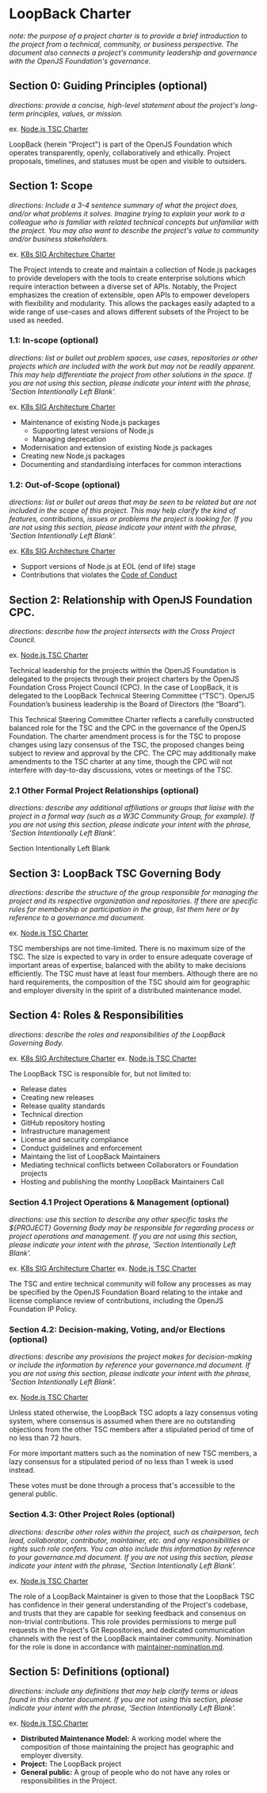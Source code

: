# LoopBack Charter

_note: the purpose of a project charter is to provide a brief introduction_
_to the project from a technical, community, or business perspective. The_
_document also connects a project's community leadership and governance with the_
_OpenJS Foundation's governance._

## Section 0: Guiding Principles (optional)

_directions: provide a concise, high-level statement about_
_the project's long-term principles, values, or mission._

ex. [Node.js TSC Charter](https://github.com/nodejs/TSC/blob/HEAD/TSC-Charter.md#section-1-guiding-principle)

LoopBack (herein "Project") is part of the OpenJS Foundation which operates
transparently, openly, collaboratively and ethically. Project proposals,
timelines, and statuses must be open and visible to outsiders.

## Section 1: Scope

_directions: Include a 3-4 sentence summary of what the project does,_
_and/or what problems it solves. Imagine trying to explain your work_
_to a colleague who is familiar with related technical concepts but unfamiliar_
_with the project. You may also want to describe the project's value to community_
_and/or business stakeholders._

ex. [K8s SIG Architecture Charter](https://github.com/kubernetes/community/blob/HEAD/sig-architecture/charter.md#scope)

The Project intends to create and maintain a collection of Node.js packages to
provide developers with the tools to create enterprise solutions which require
interaction between a diverse set of APIs. Notably, the Project emphasizes the
creation of extensible, open APIs to empower developers with flexibility and
modularity. This allows the packages easily adapted to a wide range of
use-cases and allows different subsets of the Project to be used as needed.

### 1.1: In-scope (optional)

_directions: list or bullet out problem spaces, use cases, repositories_
_or other projects which are included with the work but may not be readily_
_apparent. This may help differentiate the project from other solutions in the_
_space. If you are not using this section, please indicate your intent with the_
_phrase, 'Section Intentionally Left Blank'._

ex. [K8s SIG Architecture Charter](https://github.com/kubernetes/community/blob/HEAD/sig-architecture/charter.md#in-scope)

- Maintenance of existing Node.js packages
  - Supporting latest versions of Node.js
  - Managing deprecation
- Modernisation and extension of existing Node.js packages
- Creating new Node.js packages
- Documenting and standardising interfaces for common interactions

### 1.2: Out-of-Scope (optional)

_directions: list or bullet out areas that may be seen to be related but are_
_not included in the scope of this project. This may help clarify the kind of_
_features, contributions, issues or problems the project is looking for._
_If you are not using this section, please indicate your intent with the_
_phrase, 'Section Intentionally Left Blank'._

ex. [K8s SIG Architecture Charter](https://github.com/kubernetes/community/blob/HEAD/sig-architecture/charter.md#out-of-scope)

- Support versions of Node.js at EOL (end of life) stage
- Contributions that violates the [Code of Conduct](https://github.com/loopbackio/loopback-next/blob/master/docs/CODE_OF_CONDUCT.md)

## Section 2: Relationship with OpenJS Foundation CPC.

_directions: describe how the project intersects with the Cross Project_
_Council._

ex. [Node.js TSC Charter](https://github.com/nodejs/TSC/blob/HEAD/TSC-Charter.md#section-2-evolution-of-openjs-foundation-governance)

Technical leadership for the projects within the OpenJS Foundation is delegated
to the projects through their project charters by the OpenJS Foundation Cross
Project Council (CPC). In the case of LoopBack, it is delegated to the LoopBack
Technical Steering Committee (“TSC”). OpenJS Foundation’s business leadership is
the Board of Directors (the “Board”).

This Technical Steering Committee Charter reflects a carefully constructed
balanced role for the TSC and the CPC in the governance of the OpenJS
Foundation. The charter amendment process is for the TSC to propose changes
using lazy consensus of the TSC, the proposed changes being subject to review
and approval by the CPC. The CPC may additionally make amendments to the TSC
charter at any time, though the CPC will not interfere with day-to-day
discussions, votes or meetings of the TSC.

### 2.1 Other Formal Project Relationships (optional)

_directions: describe any additional affiliations or groups that liaise with_
_the project in a formal way (such as a W3C Community Group, for example)._
_If you are not using this section, please indicate your intent with the_
_phrase, 'Section Intentionally Left Blank'._

Section Intentionally Left Blank

## Section 3: LoopBack TSC Governing Body

_directions: describe the structure of the group responsible for managing_
_the project and its respective organization and repositories. If there are_
_specific rules for membership or participation in the group, list them here or_
_by reference to a governance.md document._

ex. [Node.js TSC Charter](https://github.com/nodejs/TSC/blob/HEAD/TSC-Charter.md#section-3-establishment-of-the-tsc)

TSC memberships are not time-limited. There is no maximum size of the TSC. The
size is expected to vary in order to ensure adequate coverage of important areas
of expertise, balanced with the ability to make decisions efficiently. The TSC
must have at least four members. Although there are no hard requirements, the
composition of the TSC should aim for geographic and employer diversity in the
spirit of a distributed maintenance model.

## Section 4: Roles & Responsibilities

_directions: describe the roles and responsibilities of the LoopBack Governing Body._

ex. [K8s SIG Architecture Charter](https://github.com/kubernetes/community/blob/HEAD/sig-architecture/charter.md#roles-and-organization-management)
ex. [Node.js TSC Charter](https://github.com/nodejs/TSC/blob/HEAD/TSC-Charter.md#section-4-responsibilities-of-the-tsc)

The LoopBack TSC is responsible for, but not limited to:

- Release dates
- Creating new releases
- Release quality standards
- Technical direction
- GitHub repository hosting
- Infrastructure management
- License and security compliance
- Conduct guidelines and enforcement
- Maintaing the list of LoopBack Maintainers
- Mediating technical conflicts between Collaborators or Foundation projects
- Hosting and publishing the monthy LoopBack Maintainers Call

### Section 4.1 Project Operations & Management (optional)

_directions: use this section to describe any other specific tasks the_
_${PROJECT} Governing Body may be responsible for regarding process or project_
_operations and management. If you are not using this section, please indicate_
_your intent with the phrase, 'Section Intentionally Left Blank'._

ex. [K8s SIG Architecture Charter](https://github.com/kubernetes/community/blob/HEAD/sig-architecture/charter.md#roles-and-organization-management)
ex. [Node.js TSC Charter](https://github.com/nodejs/TSC/blob/HEAD/TSC-Charter.md#section-5-nodejs-project-operations)

The TSC and entire technical community will follow any processes as may be
specified by the OpenJS Foundation Board relating to the intake and license
compliance review of contributions, including the OpenJS Foundation IP Policy.

### Section 4.2: Decision-making, Voting, and/or Elections (optional)

_directions: describe any provisions the project makes for decision-making_
_or include the information by reference your governance.md document._
_If you are not using this section, please indicate your intent with the_
_phrase, 'Section Intentionally Left Blank'._

ex. [Node.js TSC Charter](https://github.com/nodejs/TSC/blob/HEAD/TSC-Charter.md#section-6-elections)

Unless stated otherwise, the LoopBack TSC adopts a lazy consensus voting system,
where consensus is assumed when there are no outstanding objections from the
other TSC members after a stipulated period of time of no less than 72 hours.

For more important matters such as the nomination of new TSC members, a lazy
consensus for a stipulated period of no less than 1 week is used instead.

These votes must be done through a process that's accessible to the general
public.

### Section 4.3: Other Project Roles (optional)

_directions: describe other roles within the project, such as chairperson,_
_tech lead, collaborator, contributor, maintainer, etc. and any responsibilities or_
_rights such role confers. You can also include this information by_
_reference to your governance.md document._
_If you are not using this section, please indicate your intent with the_
_phrase, 'Section Intentionally Left Blank'._

ex. [Node.js TSC Charter](https://github.com/nodejs/TSC/blob/HEAD/TSC-Charter.md#section-8-project-roles)

The role of a LoopBack Maintainer is given to those that the LoopBack TSC
has confidence in their general understanding of the Project's codebase, and
trusts that they are capable for seeking feedback and consensus on non-trivial
contributions. This role provides permissions to merge pull requests in the
Project's Git Repositories, and dedicated communication channels with the
rest of the LoopBack maintainer community. Nomination for the role is done in accordance with
[maintainer-nomination.md](./maintainer-nomination.md).

## Section 5: Definitions (optional)

_directions: include any definitions that may help clarify terms or ideas found_
_in this charter document. If you are not using this section, please indicate_
_your intent with the phrase, 'Section Intentionally Left Blank'._

ex. [Node.js TSC Charter](https://github.com/nodejs/TSC/blob/HEAD/TSC-Charter.md#section-9-definitions)

- **Distributed Maintenance Model:** A working model where the composition of
    those maintaining the project has geographic and employer diversity.
- **Project:** The LoopBack project
- **General public:** A group of people who do not have any roles or
    responsibilities in the Project.

